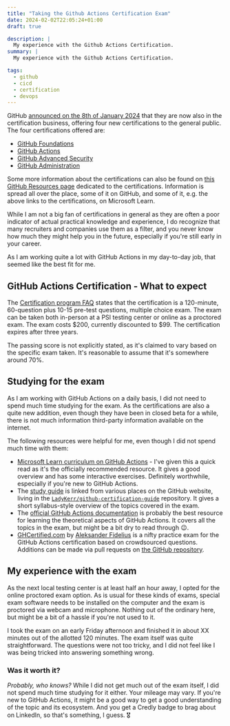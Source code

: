 ```yaml
---
title: "Taking the Github Actions Certification Exam"
date: 2024-02-02T22:05:24+01:00
draft: true

description: |
  My experience with the Github Actions Certification.
summary: |
  My experience with the Github Actions Certification.

tags:
  - github
  - cicd
  - certification
  - devops
---
```


GitHub [announced on the 8th of January 2024][announcement] that they are now also in the certification business, offering four new certifications to the general public.
The four certifications offered are:

- [GitHub Foundations][foundations]
- [GitHub Actions][actions]
- [GitHub Advanced Security][security]
- [GitHub Administration][administration]

Some more information about the certifications can also be found on [this GitHub Resources page][resources] dedicated to the certifications. Information is spread all over the place, some of it on GitHub, and some of it, e.g. the above links to the certifications, on Microsoft Learn.

While I am not a big fan of certifications in general as they are often a poor indicator of actual practical knowledge and experience, I do recognize that many recruiters and companies use them as a filter, and you never know how much they might help you in the future, especially if you're still early in your career.

As I am working quite a lot with GitHub Actions in my day-to-day job, that seemed like the best fit for me.

## GitHub Actions Certification - What to expect

The [Certification program FAQ][faq] states that the certification is a 120-minute, 60-question plus 10-15 pre-test questions, multiple choice exam. The exam can be taken both in-person at a PSI testing center or online as a proctored exam. The exam costs $200, currently discounted to $99. The certification expires after three years.

The passing score is not explicitly stated, as it's claimed to vary based on the specific exam taken. It's reasonable to assume that it's somewhere around 70%.

## Studying for the exam

As I am working with GitHub Actions on a daily basis, I did not need to spend much time studying for the exam. As the certifications are also a quite new addition, even though they have been in closed beta for a while, there is not much information third-party information available on the internet.

The following resources were helpful for me, even though I did not spend much time with them:

- [Microsoft Learn curriculum on GitHub Actions][actions] - I've given this a quick read as it's the officially recommended resource. It gives a good overview and has some interactive exercises. Definitely worthwhile, especially if you're new to GitHub Actions.
- The [study guide][study-guide] is linked from various places on the GitHub website, living in the [`LadyKerr/github-certification-guide`][study-guide] repository. It gives a short syllabus-style overview of the topics covered in the exam.
- The [official GitHub Actions documentation][gh-actions-docs] is probably the best resource for learning the theoretical aspects of GitHub Actions. It covers all the topics in the exam, but might be a bit dry to read through 😉.
- [GHCertified.com][ghcertified] by [Aleksander Fidelius][aleksander-fidelius] is a nifty practice exam for the GitHub Actions certification based on crowdsourced questions. Additions can be made via pull requests on [the GitHub repository][ghcertified-repo].

## My experience with the exam

As the next local testing center is at least half an hour away, I opted for the online proctored exam option. As is usual for these kinds of exams, special exam software needs to be installed on the computer and the exam is proctored via webcam and microphone. Nothing out of the ordinary here, but might be a bit of a hassle if you're not used to it.

I took the exam on an early Friday afternoon and finished it in about XX minutes out of the allotted 120 minutes. The exam itself was quite straightforward. The questions were not too tricky, and I did not feel like I was being tricked into answering something wrong.

### Was it worth it?

_Probably, who knows?_ While I did not get much out of the exam itself, I did not spend much time studying for it either. Your mileage may vary. If you're new to GitHub Actions, it might be a good way to get a good understanding of the topic and its ecosystem. And you get a Credly badge to brag about on LinkedIn, so that's something, I guess. :medal_military:

[announcement]: https://github.blog/2024-01-08-github-certifications-are-generally-available/ "GitHub Certifications are generally available"
[foundations]: https://learn.microsoft.com/en-us/collections/o1njfe825p602p "GitHub Foundations Certification"
[actions]: https://learn.microsoft.com/en-us/collections/n5p4a5z7keznp5 "GitHub Actions Certification"
[security]: https://learn.microsoft.com/en-us/collections/rqymc6yw8q5rey "GitHub Advanced Security Certification"
[administration]: https://learn.microsoft.com/en-us/collections/mom7u1gzjdxw03 "GitHub Administration Certification"
[resources]: https://resources.github.com/learn/certifications/ "GitHub Certification Overview"
[faq]: https://examregistration.github.com/faq "GitHub Certification FAQ"
[study-guide]: https://github.com/LadyKerr/github-certification-guide/blob/main/study-guides/gh-actions.md "GitHub Actions Study Guide"
[gh-actions-docs]: https://docs.github.com/en/actions "GitHub Actions Documentation"
[ghcertified]: https://ghcertified.com/ "GHCertified"
[aleksander-fidelius]: https://github.com/FidelusAleksander "Alexander Fidelius on GitHub"
[ghcertified-repo]: https://github.com/FidelusAleksander/ghcertified "GHCertified GitHub Repository"
